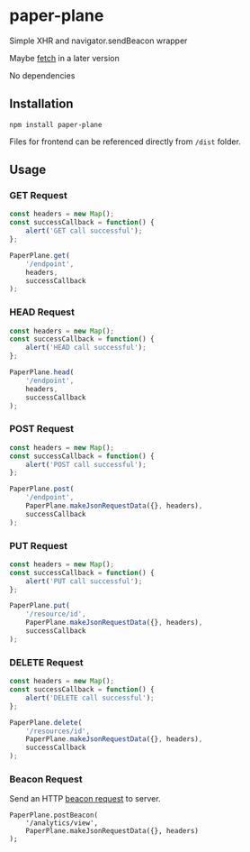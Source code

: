 # paper-plane

Simple XHR and navigator.sendBeacon wrapper

Maybe [fetch](https://developer.mozilla.org/en-US/docs/Web/API/Fetch_API) in a later version


No dependencies

## Installation

`npm install paper-plane`

Files for frontend can be referenced directly from `/dist` folder.

## Usage

### GET Request
```javascript
const headers = new Map();
const successCallback = function() {
    alert('GET call successful');
};

PaperPlane.get(
    '/endpoint',
    headers,
    successCallback
);
```

### HEAD Request
```javascript
const headers = new Map();
const successCallback = function() {
    alert('HEAD call successful');
};

PaperPlane.head(
    '/endpoint',
    headers,
    successCallback
);
```

### POST Request
```javascript
const headers = new Map();
const successCallback = function() {
    alert('POST call successful');
};

PaperPlane.post(
    '/endpoint',
    PaperPlane.makeJsonRequestData({}, headers),
    successCallback
);
```

### PUT Request
```javascript
const headers = new Map();
const successCallback = function() {
    alert('PUT call successful');
};

PaperPlane.put(
    '/resource/id',
    PaperPlane.makeJsonRequestData({}, headers),
    successCallback
);
```

### DELETE Request
```javascript
const headers = new Map();
const successCallback = function() {
    alert('DELETE call successful');
};

PaperPlane.delete(
    '/resources/id',
    PaperPlane.makeJsonRequestData({}, headers),
    successCallback
);
```

### Beacon Request
Send an HTTP [beacon request](https://developer.mozilla.org/en-US/docs/Web/API/Navigator/sendBeacon) to server.

```
PaperPlane.postBeacon(
    '/analytics/view',
    PaperPlane.makeJsonRequestData({}, headers)
);
```
